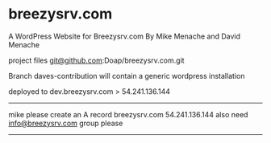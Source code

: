 breezysrv.com
=============

A WordPress Website for Breezysrv.com
By Mike Menache and David Menache

project files
git@github.com:Doap/breezysrv.com.git

Branch daves-contribution will contain a generic wordpress installation

deployed to dev.breezysrv.com > 54.241.136.144

*****
mike please create an A record
breezysrv.com 54.241.136.144
also need 
info@breezysrv.com group please
*****
